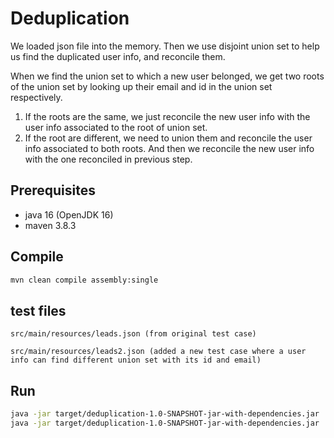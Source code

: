 # Deduplication

We loaded json file into the memory.
Then we use disjoint union set to help us find the duplicated user info, and reconcile them.

When we find the union set to which a new user belonged, we get two roots of the union set by looking up their email and id in the union set respectively.
1. If the roots are the same, we just reconcile the new user info with the user info associated to the root of union set.
2. If the root are different, we need to union them and reconcile the user info associated to both roots. 
   And then we reconcile the new user info with the one reconciled in previous step.

## Prerequisites

* java 16 (OpenJDK 16)
* maven 3.8.3

## Compile

```bash
mvn clean compile assembly:single
```

## test files

```text
src/main/resources/leads.json (from original test case)

src/main/resources/leads2.json (added a new test case where a user info can find different union set with its id and email)

```

## Run

```bash
java -jar target/deduplication-1.0-SNAPSHOT-jar-with-dependencies.jar  src/main/resources/leads.json
java -jar target/deduplication-1.0-SNAPSHOT-jar-with-dependencies.jar  src/main/resources/leads2.json
```
